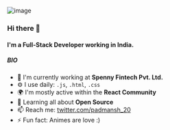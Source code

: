 <!-- ![header](https://user-images.githubusercontent.com/59575502/127335491-fdba1874-e943-4d3c-ab8c-678ffe22f8b8.png) -->
![image](https://drive.google.com/uc?export=view&id=1fIaLXaKnkpq17EV9v-_piWD7Htt7Ijoq)

### Hi there 👋

#### I'm a Full-Stack Developer working in India.

##### BIO

- 🏢 I'm currently working at **Spenny Fintech Pvt. Ltd.**
- ⚙️ I use daily: `.js`, `.html`, `.css`
- 🌍 I'm mostly active within the **React Community**
- 🌱 Learning all about **Open Source**
- 📫 Reach me: [twitter.com/padmansh_20](https://twitter.com/padmansh_20)
- ⚡️ Fun fact: Animes are love :)

